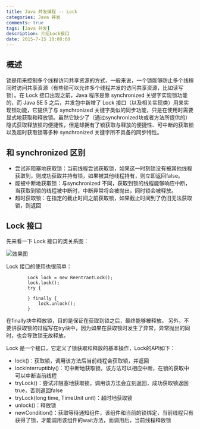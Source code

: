 ```yaml
---
title: Java 并发编程 -- Lock
categories: Java 并发
comments: true
tags: [Java 并发]
description: 介绍Lock接口
date: 2015-7-15 10:00:00
---
```


## 概述

锁是用来控制多个线程访问共享资源的方式，一般来说，一个锁能够防止多个线程同时访问共享资源（有些锁可以允许多个线程并发的访问共享资源，比如读写锁）。在 Lock 接口出现之前，Java 程序是靠 synchronized 关键字实现锁功能的，而 Java SE 5 之后，并发包中新增了 Lock 接口（以及相关实现类）用来实现锁功能，它提供了与 synchronized 关键字类似的同步功能，只是在使用时需要显式地获取和释放锁。虽然它缺少了（通过synchronized块或者方法所提供的）隐式获取释放锁的便捷性，但是却拥有了锁获取与释放的便捷性、可中断的获取锁以及超时获取锁等多种 synchronized 关键字所不具备的同步特性。

## 和 synchronized 区别

 - 尝试非阻塞地获取锁：当前线程尝试获取锁，如果这一时刻锁没有被其他线程获取到，则成功获取并持有锁，如果被其他线程持有，则立即返回false。
 - 能被中断地获取锁：与synchronized 不同，获取到锁的线程能够响应中断，当获取到锁的线程被中断时，中断异常将会被抛出，同时锁会被释放。
 - 超时获取锁：在指定的截止时间之前获取锁，如果截止时间到了仍旧无法获取锁，则返回

## Lock 接口

先来看一下 Lock 接口的类关系图：

![效果图](/images/java-concurrency-interface-lock/interface-lock.png)

Lock 接口的使用也很简单：

```
        Lock lock = new ReentrantLock();
        lock.lock();
        try {
            
        } finally {
            lock.unlock();
        }
```

在finally块中释放锁，目的是保证在获取到锁之后，最终能够被释放。
另外，不要讲获取锁的过程写在try块中，因为如果在获取锁时发生了异常，异常抛出的同时，也会导致锁无故释放。

Lock 是一个接口，它定义了锁获取和释放的基本操作，Lock的API如下：

 - lock()：获取锁，调用该方法后当前线程会获取锁，并返回
 - lockInterruptibly()：可中断地获取锁，该方法可以相应中断，在锁的获取中可以中断当前线程
 - tryLock()：尝试非阻塞地获取锁，调用该方法会立刻返回，成功获取锁返回true，否则返回false
 - tryLock(long time, TimeUnit unit)：超时地获取锁
 - unlock()：释放锁
 - newCondition()：获取等待通知组件，该组件和当前的锁绑定，当前线程只有获得了锁，才能调用该组件的wait方法，而调用后，当前线程释放锁

<!--
@startuml
Title "Lock关系图"
interface Lock {
  ~ package void lock()
  ~ package void lockInterruptibly()
  ~ package boolean tryLock()
  ~ package boolean tryLock(long time, TimeUnit unit)
  ~ package void unlock()
  ~ package Condition newCondition()
}

interface ReadWriteLock {
  ~ package Lock readLock()
  ~ package Lock writeLock()
}

abstract class AbstractOwnableSynchronizer
abstract class AbstractQueuedSynchronizer
abstract class Sync
class NonfairSync
class FairSync

Lock <|.. ReentrantLock
ReadWriteLock <|.. ReentrantReadWriteLock
Lock <|.. ReadLock
Lock <|.. WriteLock
ReadLock <-- ReentrantReadWriteLock
WriteLock <-- ReentrantReadWriteLock

AbstractOwnableSynchronizer <|-- AbstractQueuedSynchronizer
AbstractQueuedSynchronizer <|-- Sync
Sync <|-- NonfairSync
Sync <|-- FairSync
NonfairSync <-- ReentrantLock
FairSync <-- ReentrantLock
NonfairSync <-- ReentrantReadWriteLock
FairSync <-- ReentrantReadWriteLock
@enduml
-->

<!-- 
http://www.plantuml.com/plantuml/png/ZP3FJiCm3CRlUGfh9v3Ode33458b90HY375EMsz4ovmfTPZ67suy1O-n8n9lC_4Q92lTkYejNApuztrsR0yBbfRTN8knOetGkpJPRFE-_bv_RZw-Ua8Hevt83248y2m0tc0XivcS8ZmQbOFs_EWupYz2jNKBLgbUDKofCHeb0TjLQFs7gWrDWTKSJs3iunqf1kT3v6D7aP7E3UMAbI4WNEuIRteLjHr7AFDxgnWZoswHzOPgsgQsh0hBhZ8jsCgC8TEoAE3iDxrUaamrtgueUx26r1FQDkkDGuTvbpDeednU6Pf8PMiagLAn7U_qPJ204IAnbSG1YTsw4SE1LkiGU0FjRK4iUR_VrgfwTPf4nxdyfxwmuqXnQLyQY0YXJAlB7TAaGZKvJDmuOT8knGeZgoR_y0oHSZVNFm00
-->